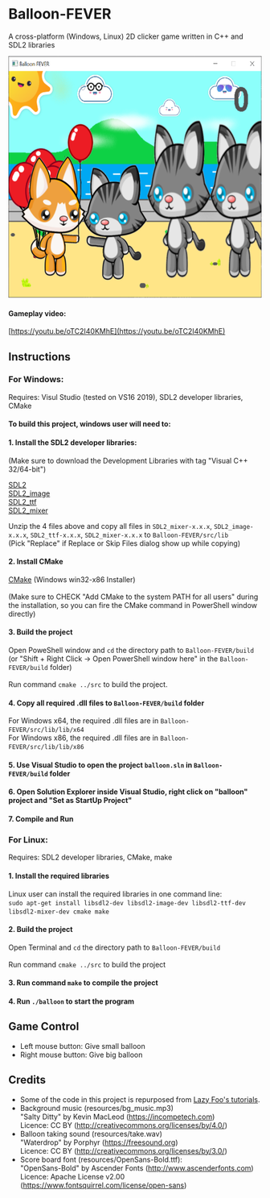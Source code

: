 # Balloon-FEVER
A cross-platform (Windows, Linux) 2D clicker game written in C++ and SDL2 libraries

<img src="resources/preview.PNG" width="600px" height="479px"></img>

#### Gameplay video:
[https://youtu.be/oTC2I40KMhE](https://youtu.be/oTC2I40KMhE)

## Instructions

### For Windows:
Requires: Visul Studio (tested on VS16 2019), SDL2 developer libraries, CMake

#### To build this project, windows user will need to:
#### 1. Install the SDL2 developer libraries:
(Make sure to download the Development Libraries with tag "Visual C++ 32/64-bit")<br>

[SDL2](https://www.libsdl.org/download-2.0.php)<br/> 
[SDL2_image](https://www.libsdl.org/projects/SDL_image/)<br/>
[SDL2_ttf](https://www.libsdl.org/projects/SDL_ttf/)<br/>
[SDL2_mixer](https://www.libsdl.org/projects/SDL_mixer/)<br/>

Unzip the 4 files above and copy all files in `SDL2_mixer-x.x.x`, `SDL2_image-x.x.x`, `SDL2_ttf-x.x.x`, `SDL2_mixer-x.x.x` to
`Balloon-FEVER/src/lib`</br>
(Pick "Replace" if Replace or Skip Files dialog show up while copying)

#### 2. Install CMake
[CMake](https://cmake.org/download/)
(Windows win32-x86 Installer)</br>
</br>
(Make sure to CHECK "Add CMake to the system PATH for all users" during the installation, so you can fire the CMake command in PowerShell window directly)</br>

#### 3. Build the project
Open PoweShell window and `cd` the directory path to `Balloon-FEVER/build`</br>
(or "Shift + Right Click -> Open PowerShell window here" in the `Balloon-FEVER/build` folder)</br>
</br>
Run command `cmake ../src` to build the project.

#### 4. Copy all required .dll files to `Balloon-FEVER/build` folder
For Windows x64, the required .dll files are in `Balloon-FEVER/src/lib/lib/x64`</br>
For Windows x86, the required .dll files are in `Balloon-FEVER/src/lib/lib/x86`</br>

#### 5. Use Visual Studio to open the project `balloon.sln` in `Balloon-FEVER/build` folder
#### 6. Open Solution Explorer inside Visual Studio, right click on "balloon" project and "Set as StartUp Project"
#### 7. Compile and Run

### For Linux:
Requires: SDL2 developer libraries, CMake, make

#### 1. Install the required libraries
Linux user can install the required libraries in one command line:</br>
`sudo apt-get install libsdl2-dev libsdl2-image-dev libsdl2-ttf-dev libsdl2-mixer-dev cmake make`

#### 2. Build the project
Open Terminal and `cd` the directory path to `Balloon-FEVER/build`</br>
</br>
Run command `cmake ../src` to build the project

#### 3. Run command `make` to compile the project
#### 4. Run `./balloon` to start the program

## Game Control
- Left mouse button: Give small balloon
- Right mouse button: Give big balloon

## Credits
 - Some of the code in this project is repurposed from [Lazy Foo's tutorials](http://lazyfoo.net/tutorials/SDL/index.php).
 - Background music (resources/bg_music.mp3)
<br>"Salty Ditty" by Kevin MacLeod (https://incompetech.com)
<br>Licence: CC BY (http://creativecommons.org/licenses/by/4.0/)
 - Balloon taking sound (resources/take.wav)
 <br>"Waterdrop" by Porphyr (https://freesound.org)
 <br>Licence: CC BY (http://creativecommons.org/licenses/by/3.0/)
 - Score board font (resources/OpenSans-Bold.ttf): 
<br>"OpenSans-Bold" by Ascender Fonts (http://www.ascenderfonts.com) 
<br>Licence: Apache License v2.00 (https://www.fontsquirrel.com/license/open-sans)
